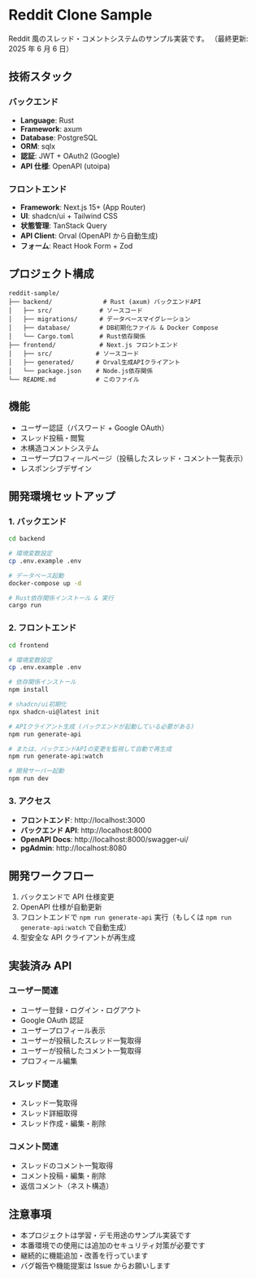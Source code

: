 # Reddit Clone Sample

Reddit 風のスレッド・コメントシステムのサンプル実装です。
（最終更新: 2025 年 6 月 6 日）

## 技術スタック

### バックエンド

- **Language**: Rust
- **Framework**: axum
- **Database**: PostgreSQL
- **ORM**: sqlx
- **認証**: JWT + OAuth2 (Google)
- **API 仕様**: OpenAPI (utoipa)

### フロントエンド

- **Framework**: Next.js 15+ (App Router)
- **UI**: shadcn/ui + Tailwind CSS
- **状態管理**: TanStack Query
- **API Client**: Orval (OpenAPI から自動生成)
- **フォーム**: React Hook Form + Zod

## プロジェクト構成

```
reddit-sample/
├── backend/              # Rust (axum) バックエンドAPI
│   ├── src/             # ソースコード
│   ├── migrations/      # データベースマイグレーション
│   ├── database/        # DB初期化ファイル & Docker Compose
│   └── Cargo.toml       # Rust依存関係
├── frontend/            # Next.js フロントエンド
│   ├── src/            # ソースコード
│   ├── generated/      # Orval生成APIクライアント
│   └── package.json    # Node.js依存関係
└── README.md           # このファイル
```

## 機能

- ユーザー認証（パスワード + Google OAuth）
- スレッド投稿・閲覧
- 木構造コメントシステム
- ユーザープロフィールページ（投稿したスレッド・コメント一覧表示）
- レスポンシブデザイン

## 開発環境セットアップ

### 1. バックエンド

```bash
cd backend

# 環境変数設定
cp .env.example .env

# データベース起動
docker-compose up -d

# Rust依存関係インストール & 実行
cargo run
```

### 2. フロントエンド

```bash
cd frontend

# 環境変数設定
cp .env.example .env

# 依存関係インストール
npm install

# shadcn/ui初期化
npx shadcn-ui@latest init

# APIクライアント生成 (バックエンドが起動している必要がある)
npm run generate-api

# または、バックエンドAPIの変更を監視して自動で再生成
npm run generate-api:watch

# 開発サーバー起動
npm run dev
```

### 3. アクセス

- **フロントエンド**: http://localhost:3000
- **バックエンド API**: http://localhost:8000
- **OpenAPI Docs**: http://localhost:8000/swagger-ui/
- **pgAdmin**: http://localhost:8080

## 開発ワークフロー

1. バックエンドで API 仕様変更
2. OpenAPI 仕様が自動更新
3. フロントエンドで `npm run generate-api` 実行（もしくは `npm run generate-api:watch` で自動生成）
4. 型安全な API クライアントが再生成

## 実装済み API

### ユーザー関連

- ユーザー登録・ログイン・ログアウト
- Google OAuth 認証
- ユーザープロフィール表示
- ユーザーが投稿したスレッド一覧取得
- ユーザーが投稿したコメント一覧取得
- プロフィール編集

### スレッド関連

- スレッド一覧取得
- スレッド詳細取得
- スレッド作成・編集・削除

### コメント関連

- スレッドのコメント一覧取得
- コメント投稿・編集・削除
- 返信コメント（ネスト構造）

## 注意事項

- 本プロジェクトは学習・デモ用途のサンプル実装です
- 本番環境での使用には追加のセキュリティ対策が必要です
- 継続的に機能追加・改善を行っています
- バグ報告や機能提案は Issue からお願いします
